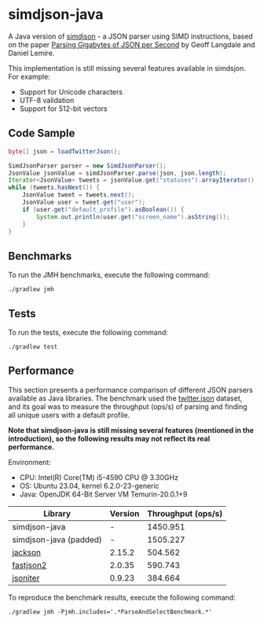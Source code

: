 # simdjson-java

A Java version of [simdjson](https://github.com/simdjson/simdjson) - a JSON parser using SIMD instructions,
based on the paper [Parsing Gigabytes of JSON per Second](https://arxiv.org/abs/1902.08318) 
by Geoff Langdale and Daniel Lemire.

This implementation is still missing several features available in simdsjon. For example:

* Support for Unicode characters
* UTF-8 validation
* Support for 512-bit vectors

## Code Sample

```java
byte[] json = loadTwitterJson();

SimdJsonParser parser = new SimdJsonParser();
JsonValue jsonValue = simdJsonParser.parse(json, json.length);
Iterator<JsonValue> tweets = jsonValue.get("statuses").arrayIterator();
while (tweets.hasNext()) {
    JsonValue tweet = tweets.next();
    JsonValue user = tweet.get("user");
    if (user.get("default_profile").asBoolean()) {
        System.out.println(user.get("screen_name").asString());
    }
}
```

## Benchmarks

To run the JMH benchmarks, execute the following command:

```./gradlew jmh```

## Tests

To run the tests, execute the following command:

```./gradlew test```

## Performance

This section presents a performance comparison of different JSON parsers available as Java libraries. The benchmark used 
the [twitter.json](src/jmh/resources/twitter.json) dataset, and its goal was to measure the throughput (ops/s) of parsing 
and finding all unique users with a default profile.

**Note that simdjson-java is still missing several features (mentioned in the introduction), so the following results
may not reflect its real performance.**

Environment:
* CPU: Intel(R) Core(TM) i5-4590 CPU @ 3.30GHz
* OS: Ubuntu 23.04, kernel 6.2.0-23-generic
* Java: OpenJDK 64-Bit Server VM Temurin-20.0.1+9

 Library                                           | Version | Throughput (ops/s) 
---------------------------------------------------|---------|--------------------
 simdjson-java                                     | -       | 1450.951           
 simdjson-java (padded)                            | -       | 1505.227           
 [jackson](https://github.com/FasterXML/jackson)   | 2.15.2  | 504.562            
 [fastjson2](https://github.com/alibaba/fastjson)  | 2.0.35  | 590.743            
 [jsoniter](https://github.com/json-iterator/java) | 0.9.23  | 384.664            

To reproduce the benchmark results, execute the following command:

```./gradlew jmh -Pjmh.includes='.*ParseAndSelectBenchmark.*'```
